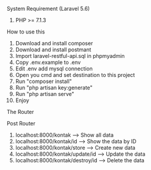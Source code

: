 System Requirement (Laravel 5.6)
1. PHP >= 7.1.3

How to use this

1. Download and install composer
2. Download and install postmant
3. Import laravel-restful-api.sql in phpmyadmin
4. Copy .env.example to .env
5. Edit .env add mysql connection
6. Open you cmd and set destination to this project
7. Run "composer install"
8. Run "php artisan key:generate"
9. Run "php artisan serve"
10. Enjoy

The Router

Post Router
1. localhost:8000/kontak --> Show all data
2. localhost:8000/kontak/id --> Show the data by ID
3. localhost:8000/kontak/store --> Create new data
4. localhost:8000/kontak/update/id --> Update the data
5. localhost:8000/kontak/destroy/id --> Delete the data
